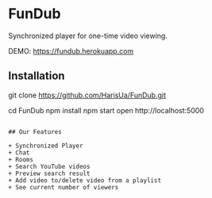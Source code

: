 # FunDub

Synchronized player for one-time video viewing.

DEMO: https://fundub.herokuapp.com


## Installation

git clone https://github.com/HarisUa/FunDub.git

cd FunDub
npm install
npm start
open http://localhost:5000
```

## Our Features

+ Synchronized Player
+ Chat
+ Rooms
+ Search YouTube videos
+ Preview search result
+ Add video to/delete video from a playlist
+ See current number of viewers
